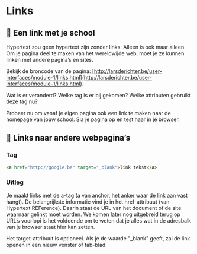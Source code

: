 # Links

## 🧪 Een link met je school

Hypertext zou geen hypertext zijn zonder links. Alleen is ook maar alleen. Om je pagina deel te maken van het wereldwijde web, moet je ze kunnen linken met andere pagina’s en sites.

Bekijk de broncode van de pagina: [http://larsderichter.be/user-interfaces/module-1/links.html](http://larsderichter.be/user-interfaces/module-1/links.html).

Wat is er veranderd? Welke tag is er bij gekomen? Welke attributen gebruikt deze tag nu?

Probeer nu om vanaf je eigen pagina ook een link te maken naar de homepage van jouw school. Sla je pagina op en test haar in je browser.

## 📘 Links naar andere webpagina’s

### Tag

```html
<a href="http://google.be" target="_blank">link tekst</a>
```

### Uitleg

Je maakt links met de a-tag (a van anchor, het anker waar de link aan vast hangt). De belangrijkste informatie vind je in het href-attribuut (van Hypertext REFerence). Daarin staat de URL van het document of de site waarnaar gelinkt moet worden. We komen later nog uitgebreid terug op URL’s voorlopi is het voldoende om te weten dat je alles wat in de adresbalk van je browser staat hier kan zetten.

Het target-attribuut is optioneel. Als je de waarde "_blank" geeft, zal de link openen in een nieuw venster of tab-blad.
